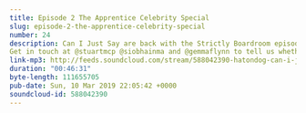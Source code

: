 ```yaml
---
title: Episode 2 The Apprentice Celebrity Special
slug: episode-2-the-apprentice-celebrity-special
number: 24
description: Can I Just Say are back with the Strictly Boardroom episode, giving chef’s kisses all round to everyone except people who work in the city and still reeling from a VIP Apprentice team reach-out. 
Get in touch at @stuartmcp @siobhainma and @gemmaflynn to tell us whether or not London is your haunting place.
link-mp3: http://feeds.soundcloud.com/stream/588042390-hatondog-can-i-just-say-ep24-episode-2-the-apprentice-celebrity-special.mp3
duration: "00:46:31"
byte-length: 111655705
pub-date: Sun, 10 Mar 2019 22:05:42 +0000
soundcloud-id: 588042390
---
```


